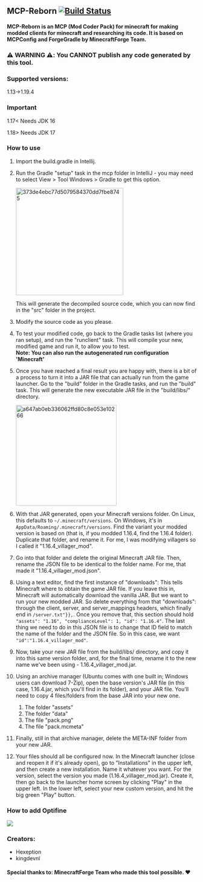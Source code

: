 ## MCP-Reborn [![Build Status](https://github.com/Hexeption/MCP-Reborn/workflows/Java%20CI/badge.svg)](https://github.com/Hexeption/MCP-Reborn/actions?workflow=Java+CI)

#### MCP-Reborn is an MCP (Mod Coder Pack) for minecraft for making modded clients for minecraft and researching its code. It is based on MCPConfig and ForgeGradle by MinecraftForge Team.

### :warning: WARNING :warning::  You **CANNOT** publish any code generated by this tool.

### Supported versions:
1.13->1.19.4

### Important
1.17< Needs JDK 16

1.18> Needs JDK 17

### How to use

1. Import the build.gradle in Intellij.

2. Run the Gradle "setup" task in the mcp folder in IntelliJ - you may need to select View > Tool Windows > Gradle to get this option.

    <img width="284" alt="373de4ebc77d5079584370dd7fbe8745" src="https://user-images.githubusercontent.com/4052647/46925924-71b7b680-d026-11e8-9c29-e3ed2e43f810.png">

    This will generate the decompiled source code, which you can now find in the "src" folder in the project.

3. Modify the source code as you please.

4. To test your modified code, go back to the Gradle tasks list (where you ran setup), and run the "runclient" task.
  This will compile your new, modified game and run it, to allow you to test.<br>**Note: You can also run the autogenerated run configuration 'Minecraft'**

5. Once you have reached a final result you are happy with, there is a bit of a process to turn it into a JAR file that
  can actually run from the game launcher. Go to the "build" folder in the Gradle tasks, and run the "build" task. This
  will generate the new executable JAR file in the "build/libs/" directory.
  
    <img width="266" alt="a647ab0eb336062ffd80c8e053e10266" src="https://user-images.githubusercontent.com/4052647/46925963-a297eb80-d026-11e8-8b02-cb621b559511.png">

6. With that JAR generated, open your Minecraft versions folder. On Linux, this defaults to `~/.minecraft/versions`. On
  Windows, it's in `AppData/Roaming/.minecraft/versions`. Find the variant your modded version is based on (that is, if
  you modded 1.16.4, find the 1.16.4 folder). Duplicate that folder, and rename it. For me, I was modifying villagers so
  I called it "1.16.4_villager_mod".

7. Go into that folder and delete the original Minecraft JAR file. Then, rename the JSON file to be identical to the
  folder name. For me, that made it "1.16.4_villager_mod.json".

8. Using a text editor, find the first instance of "downloads": This tells Minecraft where to obtain the game JAR file.
  If you leave this in, Minecraft will automatically download the vanilla JAR. But we want to run your new modded JAR.
  So delete everything from that "downloads": through the client, server, and server_mappings headers, which finally end
  in `/server.txt"}},`. Once you remove that, this section should hold `"assets": "1.16", "complianceLevel": 1, "id": "1.16.4"`.
  The last thing we need to do in this JSON file is to change that ID field to match the name of the folder and the
  JSON file. So in this case, we want `"id":"1.16.4_villager_mod"`.

9. Now, take your new JAR file from the build/libs/ directory, and copy it into this same version folder, and, for the
  final time, rename it to the new name we've been using - 1.16.4_villager_mod.jar.

10. Using an archive manager (Ubuntu comes with one built in; Windows users can download 7-Zip), open the base version's
  JAR file (in this case, 1.16.4.jar, which you'll find in its folder), and your JAR file. You'll need to copy 4
  files/folders from the base JAR into your new one.

    1. The folder "assets"
    2. The folder "data"
    3. The file "pack.png"
    4. The file "pack.mcmeta"

11. Finally, still in that archive manager, delete the META-INF folder from your new JAR.

12. Your files should all be configured now. In the Minecraft launcher (close and reopen it if it's already open), go to
  "Installations" in the upper left, and then create a new installation. Name it whatever you want. For the version, select
  the version you made (1.16.4_villager_mod.jar). Create it, then go back to the launcher home screen by clicking "Play" in
  the upper left. In the lower left, select your new custom version, and hit the big green "Play" button.

### How to add Optifine

[![](https://img.youtube.com/vi/ocz1tPI_YSE/0.jpg)](https://www.youtube.com/watch?v=ocz1tPI_YSE "How to add Optifine to MCP Reborn")

### Creators:

* Hexeption
* kingdevnl

#### Special thanks to: **MinecraftForge** Team who made this tool possible. ❤

